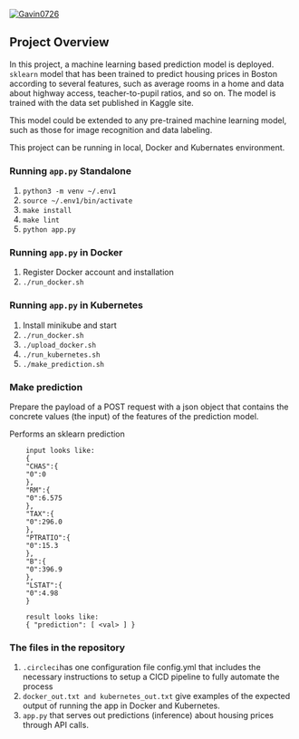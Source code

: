 [![Gavin0726](https://circleci.com/gh/Gavin0726/project-ml-microservice-kubernetes.svg?style=svg)](https://circleci.com/gh/Gavin0726/project-ml-microservice-kubernetes)

## Project Overview

In this project, a machine learning based prediction model is deployed. `sklearn` model that has been trained to predict housing prices in Boston according to several features, such as average rooms in a home and data about highway access, teacher-to-pupil ratios, and so on. The model is trained with the data set published in Kaggle site.

This model could be extended to any pre-trained machine learning model, such as those for image recognition and data labeling.

This project can be running in local, Docker and Kubernates environment. 

### Running `app.py` Standalone


1. `python3 -m venv ~/.env1`
2. `source ~/.env1/bin/activate`
3. `make install`
2. `make lint`
3. `python app.py`


### Running `app.py` in Docker

1. Register Docker account and installation
2.  `./run_docker.sh`


### Running `app.py` in Kubernetes

1. Install minikube and start
2. `./run_docker.sh`
3. `./upload_docker.sh`
4. `./run_kubernetes.sh`
5. `./make_prediction.sh`


### Make prediction

Prepare the payload of a POST request with a json object that contains the concrete values (the input) of the features of the prediction model. 

Performs an sklearn prediction
        
        input looks like:
        {
        "CHAS":{
        "0":0
        },
        "RM":{
        "0":6.575
        },
        "TAX":{
        "0":296.0
        },
        "PTRATIO":{
        "0":15.3
        },
        "B":{
        "0":396.9
        },
        "LSTAT":{
        "0":4.98
        }
        
        result looks like:
        { "prediction": [ <val> ] }
        
 

### The files in the repository

1. `.circleci`has one configuration file config.yml that includes the necessary instructions to setup a CICD pipeline to fully automate the process
2. `docker_out.txt and kubernetes_out.txt`  give examples of the expected output of running the app in Docker and Kubernetes. 
3. `app.py` that serves out predictions (inference) about housing prices through API calls. 
